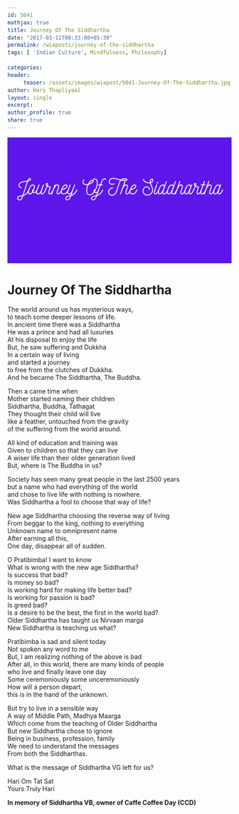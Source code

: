 ```yaml
--- 
id: 5041
mathjax: true  
title: Journey Of The Siddhartha
date: "2017-03-11T08:33:00+05:30"
permalink: /wiaposts/journey-of-the-siddhartha
tags: [ 'Indian Culture', Mindfulness, Philosophy]    

categories: 
header:
     teaser: /assets/images/wiapost/5041-Journey-Of-The-Siddhartha.jpg
author: Hari Thapliyaal 
layout: single 
excerpt:  
author_profile: true 
share: true 
---
```


![Journey Of The Siddhartha](/assets/images/wiapost/5041-Journey-Of-The-Siddhartha.jpg)     
   
# Journey Of The Siddhartha
    
The world around us has mysterious ways,     
to teach some deeper lessons of life.     
In ancient time there was a Siddhartha     
He was a prince and had all luxuries     
At his disposal to enjoy the life     
But, he saw suffering and Dukkha     
In a certain way of living     
and started a journey     
to free from the clutches of Dukkha.     
And he became The Siddhartha, The Buddha.    
    
Then a came time when     
Mother started naming their children     
Siddhartha, Buddha, Tathagat     
They thought their child will live     
like a feather, untouched from the gravity     
of the suffering from the world around.    
    
All kind of education and training was     
Given to children so that they can live     
A wiser life than their older generation lived     
But, where is The Buddha in us?    
    
Society has seen many great people in the last 2500 years     
but a name who had everything of the world     
and chose to live life with nothing is nowhere.     
Was Siddhartha a fool to choose that way of life?    
    
New age Siddhartha choosing the reverse way of living     
From beggar to the king, nothing to everything     
Unknown name to omnipresent name     
After earning all this,     
One day, disappear all of sudden.    
    
O Pratibimba! I want to know     
What is wrong with the new age Siddhartha?     
Is success that bad?     
Is money so bad?     
Is working hard for making life better bad?     
Is working for passion is bad?     
Is greed bad?     
Is a desire to be the best, the first in the world bad?     
Older Siddhartha has taught us Nirvaan marga     
New Siddhartha is teaching us what?    
    
Pratibimba is sad and silent today     
Not spoken any word to me     
But, I am realizing nothing of the above is bad     
After all, in this world, there are many kinds of people     
who live and finally leave one day     
Some ceremoniously some unceremoniously     
How will a person depart,     
this is in the hand of the unknown.    
    
But try to live in a sensible way     
A way of Middle Path, Madhya Maarga     
Which come from the teaching of Older Siddhartha     
But new Siddhartha chose to ignore     
Being in business, profession, family     
We need to understand the messages     
From both the Siddharthas.    
    
What is the message of Siddhartha VG left for us?    
    
Hari Om Tat Sat     
Yours Truly Hari    
    
**In memory of Siddhartha VB, owner of Caffe Coffee Day (CCD)**    

